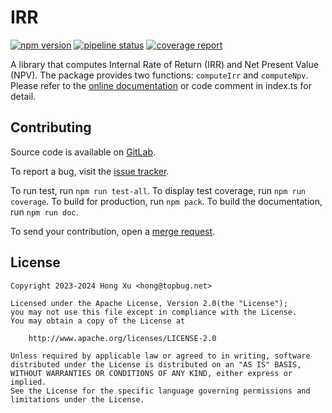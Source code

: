 # IRR

[![npm version](https://badge.fury.io/js/@8hobbies%2Firr.svg)](https://badge.fury.io/js/@8hobbies%2Firr)
[![pipeline status](https://gitlab.com/8hobbies/irr/badges/master/pipeline.svg)](https://gitlab.com/8hobbies/irr/-/commits/master)
[![coverage report](https://gitlab.com/8hobbies/irr/badges/master/coverage.svg)](https://gitlab.com/8hobbies/irr/-/commits/master)

A library that computes Internal Rate of Return (IRR) and Net Present Value (NPV). The package
provides two functions: `computeIrr` and `computeNpv`. Please refer to the [online documentation][]
or code comment in index.ts for detail.

## Contributing

Source code is available on [GitLab][source code].

To report a bug, visit the [issue tracker][].

To run test, run `npm run test-all`. To display test coverage, run `npm run
coverage`. To build for production, run `npm pack`. To build the documentation,
run `npm run doc`.

To send your contribution, open a [merge request][].

## License

    Copyright 2023-2024 Hong Xu <hong@topbug.net>

    Licensed under the Apache License, Version 2.0(the "License");
    you may not use this file except in compliance with the License.
    You may obtain a copy of the License at

        http://www.apache.org/licenses/LICENSE-2.0

    Unless required by applicable law or agreed to in writing, software
    distributed under the License is distributed on an "AS IS" BASIS,
    WITHOUT WARRANTIES OR CONDITIONS OF ANY KIND, either express or implied.
    See the License for the specific language governing permissions and
    limitations under the License.

[issue tracker]: https://gitlab.com/8hobbies/irr/issues
[merge request]: https://gitlab.com/8hobbies/irr/-/merge_requests
[online documentation]: https://irr.8hobbies.com/modules.html
[source code]: https://gitlab.com/8hobbies/irr
